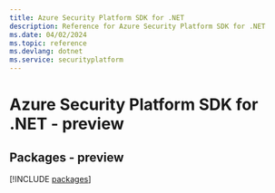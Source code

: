 ```yaml
---
title: Azure Security Platform SDK for .NET
description: Reference for Azure Security Platform SDK for .NET
ms.date: 04/02/2024
ms.topic: reference
ms.devlang: dotnet
ms.service: securityplatform
---
```

# Azure Security Platform SDK for .NET - preview
## Packages - preview
[!INCLUDE [packages](security-platform-index.md)]